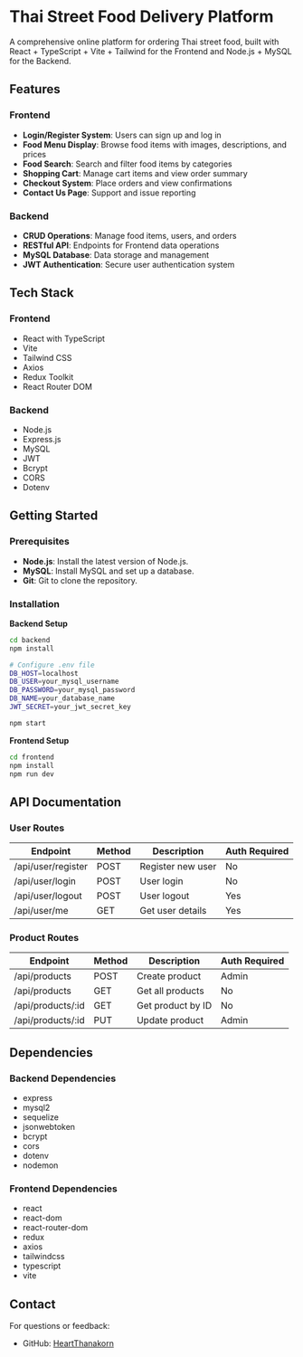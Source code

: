 # Thai Street Food Delivery Platform

A comprehensive online platform for ordering Thai street food, built with React + TypeScript + Vite + Tailwind for the Frontend and Node.js + MySQL for the Backend.

## Features

### Frontend

- **Login/Register System**: Users can sign up and log in
- **Food Menu Display**: Browse food items with images, descriptions, and prices
- **Food Search**: Search and filter food items by categories
- **Shopping Cart**: Manage cart items and view order summary
- **Checkout System**: Place orders and view confirmations
- **Contact Us Page**: Support and issue reporting

### Backend

- **CRUD Operations**: Manage food items, users, and orders
- **RESTful API**: Endpoints for Frontend data operations
- **MySQL Database**: Data storage and management
- **JWT Authentication**: Secure user authentication system

## Tech Stack

### Frontend

- React with TypeScript
- Vite
- Tailwind CSS
- Axios
- Redux Toolkit
- React Router DOM

### Backend

- Node.js
- Express.js
- MySQL
- JWT
- Bcrypt
- CORS
- Dotenv

## Getting Started

### Prerequisites

- **Node.js**: Install the latest version of Node.js.
- **MySQL**: Install MySQL and set up a database.
- **Git**: Git to clone the repository.

### Installation

**Backend Setup**

```bash
cd backend
npm install

# Configure .env file
DB_HOST=localhost
DB_USER=your_mysql_username
DB_PASSWORD=your_mysql_password
DB_NAME=your_database_name
JWT_SECRET=your_jwt_secret_key

npm start
```

**Frontend Setup**

```bash
cd frontend
npm install
npm run dev
```

## API Documentation

### User Routes

| Endpoint           | Method | Description       | Auth Required |
| ------------------ | ------ | ----------------- | ------------- |
| /api/user/register | POST   | Register new user | No            |
| /api/user/login    | POST   | User login        | No            |
| /api/user/logout   | POST   | User logout       | Yes           |
| /api/user/me       | GET    | Get user details  | Yes           |

### Product Routes

| Endpoint          | Method | Description       | Auth Required |
| ----------------- | ------ | ----------------- | ------------- |
| /api/products     | POST   | Create product    | Admin         |
| /api/products     | GET    | Get all products  | No            |
| /api/products/:id | GET    | Get product by ID | No            |
| /api/products/:id | PUT    | Update product    | Admin         |

## Dependencies

### Backend Dependencies

- express
- mysql2
- sequelize
- jsonwebtoken
- bcrypt
- cors
- dotenv
- nodemon

### Frontend Dependencies

- react
- react-dom
- react-router-dom
- redux
- axios
- tailwindcss
- typescript
- vite

## Contact

For questions or feedback:

- GitHub: [HeartThanakorn](https://github.com/HeartThanakorn)

